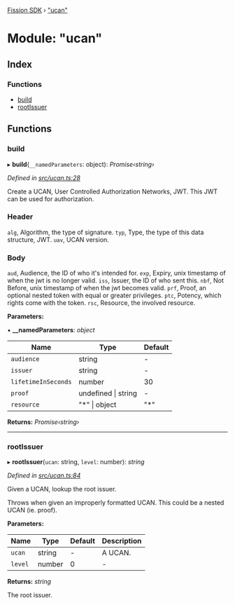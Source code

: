 [Fission SDK](../README.md) › ["ucan"](_ucan_.md)

# Module: "ucan"

## Index

### Functions

* [build](_ucan_.md#build)
* [rootIssuer](_ucan_.md#rootissuer)

## Functions

###  build

▸ **build**(`__namedParameters`: object): *Promise‹string›*

*Defined in [src/ucan.ts:28](https://github.com/fission-suite/ts-sdk/blob/c2e76a7/src/ucan.ts#L28)*

Create a UCAN, User Controlled Authorization Networks, JWT.
This JWT can be used for authorization.

### Header

`alg`, Algorithm, the type of signature.
`typ`, Type, the type of this data structure, JWT.
`uav`, UCAN version.

### Body

`aud`, Audience, the ID of who it's intended for.
`exp`, Expiry, unix timestamp of when the jwt is no longer valid.
`iss`, Issuer, the ID of who sent this.
`nbf`, Not Before, unix timestamp of when the jwt becomes valid.
`prf`, Proof, an optional nested token with equal or greater privileges.
`ptc`, Potency, which rights come with the token.
`rsc`, Resource, the involved resource.

**Parameters:**

▪ **__namedParameters**: *object*

Name | Type | Default |
------ | ------ | ------ |
`audience` | string | - |
`issuer` | string | - |
`lifetimeInSeconds` | number | 30 |
`proof` | undefined &#124; string | - |
`resource` | "*" &#124; object | "*" |

**Returns:** *Promise‹string›*

___

###  rootIssuer

▸ **rootIssuer**(`ucan`: string, `level`: number): *string*

*Defined in [src/ucan.ts:84](https://github.com/fission-suite/ts-sdk/blob/c2e76a7/src/ucan.ts#L84)*

Given a UCAN, lookup the root issuer.

Throws when given an improperly formatted UCAN.
This could be a nested UCAN (ie. proof).

**Parameters:**

Name | Type | Default | Description |
------ | ------ | ------ | ------ |
`ucan` | string | - | A UCAN. |
`level` | number | 0 | - |

**Returns:** *string*

The root issuer.
